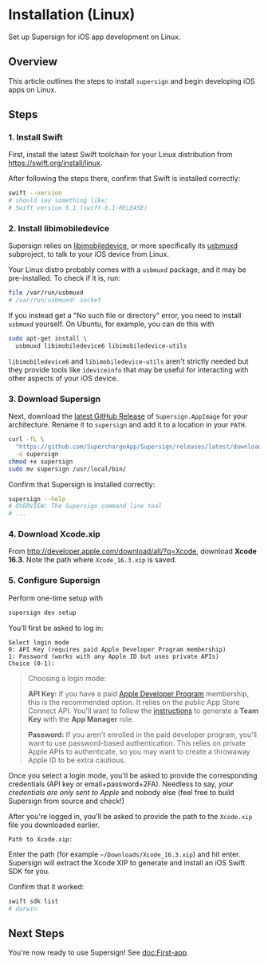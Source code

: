 # Installation (Linux)

Set up Supersign for iOS app development on Linux.

## Overview

This article outlines the steps to install `supersign` and begin developing iOS apps on Linux.

## Steps

### 1. Install Swift

First, install the latest Swift toolchain for your Linux distribution from <https://swift.org/install/linux>.


After following the steps there, confirm that Swift is installed correctly:

```bash
swift --version
# should say something like:
# Swift version 6.1 (swift-6.1-RELEASE)
```

### 2. Install libimobiledevice

Supersign relies on [libimobiledevice](https://libimobiledevice.org), or more specifically its [usbmuxd](https://github.com/libimobiledevice/usbmuxd) subproject, to talk to your iOS device from Linux.

Your Linux distro probably comes with a `usbmuxd` package, and it may be pre-installed. To check if it is, run:

```bash
file /var/run/usbmuxd
# /var/run/usbmuxd: socket
```

If you instead get a "No such file or directory" error, you need to install `usbmuxd` yourself. On Ubuntu, for example, you can do this with

```bash
sudo apt-get install \
  usbmuxd libimobiledevice6 libimobiledevice-utils 
```

`libimobiledevice6` and `libimobiledevice-utils` aren't strictly needed but they provide tools like `ideviceinfo` that may be useful for interacting with other aspects of your iOS device.

### 3. Download Supersign

Next, download the [latest GitHub Release](https://github.com/SuperchargeApp/Supersign/releases/latest) of `Supersign.AppImage` for your architecture. Rename it to `supersign` and add it to a location in your `PATH`.

```bash
curl -fL \
  "https://github.com/SuperchargeApp/Supersign/releases/latest/download/Supersign-$(uname -m).AppImage" \
  -o supersign
chmod +x supersign
sudo mv supersign /usr/local/bin/
```

Confirm that Supersign is installed correctly:

```bash
supersign --help
# OVERVIEW: The Supersign command line tool
# ...
```

### 4. Download Xcode.xip

From <http://developer.apple.com/download/all/?q=Xcode>, download **Xcode 16.3**. Note the path where `Xcode_16.3.xip` is saved.

### 5. Configure Supersign

Perform one-time setup with

```bash
supersign dev setup
```

You'll first be asked to log in:

```
Select login mode
0: API Key (requires paid Apple Developer Program membership)
1: Password (works with any Apple ID but uses private APIs)
Choice (0-1):
```

> Choosing a login mode:
>
> **API Key:** If you have a paid [Apple Developer Program](https://developer.apple.com/programs/enroll/) membership, this is the recommended option. It relies on the public App Store Connect API. You'll want to follow the [instructions](https://developer.apple.com/documentation/appstoreconnectapi/creating-api-keys-for-app-store-connect-api) to generate a **Team Key** with the **App Manager** role.
>
> **Password:** If you aren't enrolled in the paid developer program, you'll want to use password-based authentication. This relies on private Apple APIs to authenticate, so you may want to create a throwaway Apple ID to be extra cautious.

Once you select a login mode, you'll be asked to provide the corresponding credentials (API key or email+password+2FA). Needless to say, *your credentials are only sent to Apple* and nobody else (feel free to build Supersign from source and check!)

After you're logged in, you'll be asked to provide the path to the `Xcode.xip` file you downloaded earlier.

```
Path to Xcode.xip:
```

Enter the path (for example `~/Downloads/Xcode_16.3.xip`) and hit enter. Supersign will extract the Xcode XIP to generate and install an iOS Swift SDK for you.

Confirm that it worked:

```bash
swift sdk list
# darwin
```

## Next Steps

You're now ready to use Supersign! See <doc:First-app>.
